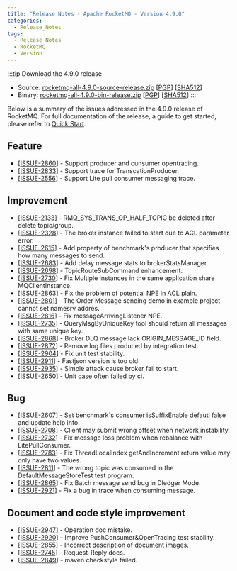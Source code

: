 ```yaml
---
title: "Release Notes - Apache RocketMQ - Version 4.9.0"
categories:
  - Release_Notes
tags:
  - Release_Notes
  - RocketMQ
  - Version
---
```

:::tip  Download the 4.9.0 release
    
* Source: [rocketmq-all-4.9.0-source-release.zip](https://archive.apache.org/dist/rocketmq/4.9.0/rocketmq-all-4.9.0-source-release.zip) [[PGP](https://www.apache.org/dist/rocketmq/4.9.0/rocketmq-all-4.9.0-source-release.zip.asc)] [[SHA512](https://www.apache.org/dist/rocketmq/4.9.0/rocketmq-all-4.9.0-source-release.zip.sha512)]
* Binary: [rocketmq-all-4.9.0-bin-release.zip](https://archive.apache.org/dist/rocketmq/4.9.0/rocketmq-all-4.9.0-bin-release.zip) [[PGP](https://www.apache.org/dist/rocketmq/4.9.0/rocketmq-all-4.9.0-bin-release.zip.asc)] [[SHA512](https://www.apache.org/dist/rocketmq/4.9.0/rocketmq-all-4.9.0-bin-release.zip.sha512)]
:::
<!--truncate-->


Below is a summary of the issues addressed in the 4.9.0 release of RocketMQ. For full documentation of the release, a guide to get started, please refer to <a href='/docs/介绍/02quickstart/'>Quick Start</a>.

## Feature
<ul>
<li>[<a href='https://github.com/apache/rocketmq/issues/2860'>ISSUE-2860</a>] -  Support producer and cunsumer opentracing.
</li>
<li>[<a href='https://github.com/apache/rocketmq/issues/2833'>ISSUE-2833</a>] -  Support trace for TranscationProducer.
</li>
<li>[<a href='https://github.com/apache/rocketmq/issues/2556'>ISSUE-2556</a>] -  Support Lite pull consumer messaging trace.
</li>
</ul>

## Improvement
<ul>
<li>[<a href='https://github.com/apache/rocketmq/issues/2133'>ISSUE-2133</a>] -  RMQ_SYS_TRANS_OP_HALF_TOPIC be deleted after delete topic/group.
</li>
<li>[<a href='https://github.com/apache/rocketmq/issues/2328'>ISSUE-2328</a>] -  The broker instance failed to start due to ACL parameter error.
</li>
<li>[<a href='https://github.com/apache/rocketmq/issues/2615'>ISSUE-2615</a>] -  Add property of benchmark's producer that specifies how many messages to send.
</li>
<li>[<a href='https://github.com/apache/rocketmq/issues/2683'>ISSUE-2683</a>] -  Add delay message stats to brokerStatsManager.
</li>
<li>[<a href='https://github.com/apache/rocketmq/issues/2698'>ISSUE-2698</a>] -  TopicRouteSubCommand enhancement.
</li>
<li>[<a href='https://github.com/apache/rocketmq/issues/2730'>ISSUE-2730</a>] -  Fix Multiple instances in the same application share MQClientInstance.
</li>
<li>[<a href='https://github.com/apache/rocketmq/issues/2863'>ISSUE-2863</a>] -  Fix the problem of potential NPE in ACL plain.
</li>
<li>[<a href='https://github.com/apache/rocketmq/issues/2801'>ISSUE-2801</a>] -  The Order Message sending demo in example project cannot set namesrv addres.
</li>
<li>[<a href='https://github.com/apache/rocketmq/issues/2816'>ISSUE-2816</a>] -  Fix messageArrivingListener NPE.
</li>
<li>[<a href='https://github.com/apache/rocketmq/issues/2735'>ISSUE-2735</a>] -  QueryMsgByUniqueKey tool should return all messages with same unique key.
</li>
<li>[<a href='https://github.com/apache/rocketmq/issues/2868'>ISSUE-2868</a>] -  Broker DLQ message lack ORIGIN_MESSAGE_ID field.
</li>
<li>[<a href='https://github.com/apache/rocketmq/issues/2872'>ISSUE-2872</a>] -  Remove log files produced by integration test.
</li>
<li>[<a href='https://github.com/apache/rocketmq/issues/2904'>ISSUE-2904</a>] -  Fix unit test stability.
</li>
<li>[<a href='https://github.com/apache/rocketmq/issues/2911'>ISSUE-2911</a>] -  Fastjson version is too old.
</li>
<li>[<a href='https://github.com/apache/rocketmq/issues/2935'>ISSUE-2935</a>] -  Simple attack cause broker fail to start.
</li>
<li>[<a href='https://github.com/apache/rocketmq/issues/2650'>ISSUE-2650</a>] -  Unit case often failed by ci.
</li>
</ul>

## Bug
<ul>
<li>[<a href='https://github.com/apache/rocketmq/issues/2607'>ISSUE-2607</a>] -  Set benchmark`s consumer isSuffixEnable defautl false and update help info.
</li>
<li>[<a href='https://github.com/apache/rocketmq/issues/2708'>ISSUE-2708</a>] -  Client may submit wrong offset when network instability.
</li>
<li>[<a href='https://github.com/apache/rocketmq/issues/2732'>ISSUE-2732</a>] -  Fix message loss problem when rebalance with LitePullConsumer.
</li>
<li>[<a href='https://github.com/apache/rocketmq/issues/2783'>ISSUE-2783</a>] -  Fix ThreadLocalIndex getAndIncrement return value may only have two values.
</li>
<li>[<a href='https://github.com/apache/rocketmq/issues/2811'>ISSUE-2811</a>] -  The wrong topic was consumed in the DefaultMessageStoreTest test program.
</li>
<li>[<a href='https://github.com/apache/rocketmq/issues/2865'>ISSUE-2865</a>] -  Fix Batch message send bug in Dledger Mode.
</li>
<li>[<a href='https://github.com/apache/rocketmq/issues/2921'>ISSUE-2921</a>] -  Fix a bug in trace when consuming message.
</li>
</ul>


## Document and code style improvement
<ul>
<li>[<a href='https://github.com/apache/rocketmq/issues/2947'>ISSUE-2947</a>] -  Operation doc mistake. 
</li>
<li>[<a href='https://github.com/apache/rocketmq/issues/2920'>ISSUE-2920</a>] -  Improve PushConsumer&OpenTracing test stability. 
</li>
<li>[<a href='https://github.com/apache/rocketmq/issues/2855'>ISSUE-2855</a>] -  Incorrect description of document images.
</li>
<li>[<a href='https://github.com/apache/rocketmq/issues/2745'>ISSUE-2745</a>] -  Request-Reply docs.
</li>
<li>[<a href='https://github.com/apache/rocketmq/issues/2849'>ISSUE-2849</a>] -  maven checkstyle failed.
</li>
</ul>          